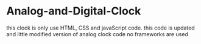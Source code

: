 # Analog-and-Digital-Clock

this clock is only use HTML, CSS and javaScript code.
this code is updated and little modified version of analog clock code
no frameworks are used
